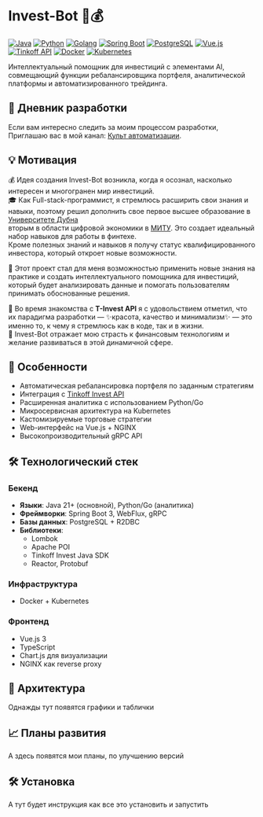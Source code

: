 # Invest-Bot 🤖💰

[![Java](https://img.shields.io/badge/Java-21+-007396?logo=openjdk&logoColor=white)](https://openjdk.org/)
[![Python](https://img.shields.io/badge/Python-3.12+-3776AB?logo=python&logoColor=white)](https://www.python.org/)
[![Golang](https://img.shields.io/badge/Go-1.24+-00ADD8?logo=go&logoColor=white)](https://go.dev/)
[![Spring Boot](https://img.shields.io/badge/Spring_Boot-3.3.2-6DB33F?logo=spring&logoColor=white)](https://spring.io/)
[![PostgreSQL](https://img.shields.io/badge/PostgreSQL-16+-4169E1?logo=postgresql&logoColor=white)](https://www.postgresql.org/)
[![Vue.js](https://img.shields.io/badge/Vue.js-3.4+-4FC08D?logo=vuedotjs&logoColor=white)](https://vuejs.org/)
[![Tinkoff API](https://img.shields.io/badge/Tinkoff_API-1.27-FFDD2D?logo=tinkoff&logoColor=black)](https://developer.tbank.ru/invest/api)
[![Docker](https://img.shields.io/badge/Docker-✓-2496ED?logo=docker&logoColor=white)](https://www.docker.com/)
[![Kubernetes](https://img.shields.io/badge/Kubernetes-✓-326CE5?logo=kubernetes&logoColor=white)](https://kubernetes.io/)

Интеллектуальный помощник для инвестиций с элементами AI, совмещающий функции ребалансировщика портфеля, аналитической платформы и автоматизированного трейдинга.

## 📖 Дневник разработки
Если вам интересно следить за моим процессом разработки, Приглашаю вас в мой канал: [Культ автоматизации](https://t.me/+5Q21GE3WH_JiNjhi).

## 💡 Мотивация
💰 Идея создания Invest-Bot возникла, когда я осознал, насколько интересен и многогранен мир инвестиций. \
🎓 Как Full-stack-программист, я стремлюсь расширить свои знания и навыки, поэтому решил дополнить свое первое высшее образование в [Университете Дубна](https://uni-dubna.ru/) \
вторым в области цифровой экономики в [МИТУ](https://mitu.institute/). Это создает идеальный набор навыков для работы в финтехе. \
Кроме полезных знаний и навыков я получу статус квалифицированного инвестора, который откроет новые возможности.

🤖 Этот проект стал для меня возможностью применить новые знания на практике и создать интеллектуального помощника для инвестиций, \
который будет анализировать данные и помогать пользователям принимать обоснованные решения.

🌟 Во время знакомства с **T-Invest API** я с удовольствием отметил, что их парадигма разработки — ✨красота, качество и минимализм✨ — это именно то, к чему я стремлюсь как в коде, так и в жизни. \
🚀 Invest-Bot отражает мою страсть к финансовым технологиям и желание развиваться в этой динамичной сфере.

## 🌟 Особенности
- Автоматическая ребалансировка портфеля по заданным стратегиям
- Интеграция с [Tinkoff Invest API](https://www.tinkoff.ru/invest/)
- Расширенная аналитика с использованием Python/Go
- Микросервисная архитектура на Kubernetes
- Кастомизируемые торговые стратегии
- Web-интерфейс на Vue.js + NGINX
- Высокопроизводительный gRPC API

## 🛠 Технологический стек
### Бекенд
- **Языки**: Java 21+ (основной), Python/Go (аналитика)
- **Фреймворки**: Spring Boot 3, WebFlux, gRPC
- **Базы данных**: PostgreSQL + R2DBC
- **Библиотеки**: 
  - Lombok
  - Apache POI
  - Tinkoff Invest Java SDK
  - Reactor, Protobuf

### Инфраструктура
- Docker + Kubernetes

### Фронтенд
- Vue.js 3
- TypeScript
- Chart.js для визуализации
- NGINX как reverse proxy

## 🚀 Архитектура
Однажды тут появятся графики и таблички

## 📈 Планы развития
А здесь появятся мои планы, по улучшению версий

## 🛠 Установка
А тут будет инструкция как все это установить и запустить
